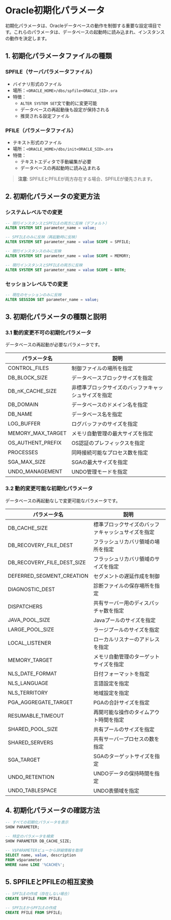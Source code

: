 # Oracle初期化パラメータ

初期化パラメータは、Oracleデータベースの動作を制御する重要な設定項目です。これらのパラメータは、データベースの起動時に読み込まれ、インスタンスの動作を決定します。

## 1. 初期化パラメータファイルの種類

### SPFILE（サーバパラメータファイル）
- バイナリ形式のファイル
- 場所：`<ORACLE_HOME>/dbs/spfile<ORACLE_SID>.ora`
- 特徴：
  - `ALTER SYSTEM SET`文で動的に変更可能
  - データベースの再起動後も設定が保持される
  - 推奨される設定ファイル

### PFILE（パラメータファイル）
- テキスト形式のファイル
- 場所：`<ORACLE_HOME>/dbs/init<ORACLE_SID>.ora`
- 特徴：
  - テキストエディタで手動編集が必要
  - データベースの再起動時に読み込まれる

> **注意**: SPFILEとPFILEが両方存在する場合、SPFILEが優先されます。

## 2. 初期化パラメータの変更方法

### システムレベルでの変更
```sql
-- 現行インスタンスとSPFILEの両方に反映（デフォルト）
ALTER SYSTEM SET parameter_name = value;

-- SPFILEのみに反映（再起動時に反映）
ALTER SYSTEM SET parameter_name = value SCOPE = SPFILE;

-- 現行インスタンスのみに反映
ALTER SYSTEM SET parameter_name = value SCOPE = MEMORY;

-- 現行インスタンスとSPFILEの両方に反映
ALTER SYSTEM SET parameter_name = value SCOPE = BOTH;
```

### セッションレベルでの変更
```sql
-- 現在のセッションのみに反映
ALTER SESSION SET parameter_name = value;
```

## 3. 初期化パラメータの種類と説明

### 3.1 動的変更不可の初期化パラメータ
データベースの再起動が必要なパラメータです。

| パラメータ名 | 説明 |
|------------|------|
| CONTROL_FILES | 制御ファイルの場所を指定 |
| DB_BLOCK_SIZE | データベースブロックサイズを指定 |
| DB_nK_CACHE_SIZE | 非標準ブロックサイズのバッファキャッシュサイズを指定 |
| DB_DOMAIN | データベースのドメイン名を指定 |
| DB_NAME | データベース名を指定 |
| LOG_BUFFER | ログバッファのサイズを指定 |
| MEMORY_MAX_TARGET | メモリ自動管理の最大サイズを指定 |
| OS_AUTHENT_PREFIX | OS認証のプレフィックスを指定 |
| PROCESSES | 同時接続可能なプロセス数を指定 |
| SGA_MAX_SIZE | SGAの最大サイズを指定 |
| UNDO_MANAGEMENT | UNDO管理モードを指定 |

### 3.2 動的変更可能な初期化パラメータ
データベースの再起動なしで変更可能なパラメータです。

| パラメータ名 | 説明 |
|------------|------|
| DB_CACHE_SIZE | 標準ブロックサイズのバッファキャッシュサイズを指定 |
| DB_RECOVERY_FILE_DEST | フラッシュリカバリ領域の場所を指定 |
| DB_RECOVERY_FILE_DEST_SIZE | フラッシュリカバリ領域のサイズを指定 |
| DEFERRED_SEGMENT_CREATION | セグメントの遅延作成を制御 |
| DIAGNOSTIC_DEST | 診断ファイルの保存場所を指定 |
| DISPATCHERS | 共有サーバー用のディスパッチャ数を指定 |
| JAVA_POOL_SIZE | Javaプールのサイズを指定 |
| LARGE_POOL_SIZE | ラージプールのサイズを指定 |
| LOCAL_LISTENER | ローカルリスナーのアドレスを指定 |
| MEMORY_TARGET | メモリ自動管理のターゲットサイズを指定 |
| NLS_DATE_FORMAT | 日付フォーマットを指定 |
| NLS_LANGUAGE | 言語設定を指定 |
| NLS_TERRITORY | 地域設定を指定 |
| PGA_AGGREGATE_TARGET | PGAの合計サイズを指定 |
| RESUMABLE_TIMEOUT | 再開可能な操作のタイムアウト時間を指定 |
| SHARED_POOL_SIZE | 共有プールのサイズを指定 |
| SHARED_SERVERS | 共有サーバープロセスの数を指定 |
| SGA_TARGET | SGAのターゲットサイズを指定 |
| UNDO_RETENTION | UNDOデータの保持時間を指定 |
| UNDO_TABLESPACE | UNDO表領域を指定 |

## 4. 初期化パラメータの確認方法

```sql
-- すべての初期化パラメータを表示
SHOW PARAMETER;

-- 特定のパラメータを検索
SHOW PARAMETER DB_CACHE_SIZE;

-- V$PARAMETERビューから詳細情報を取得
SELECT name, value, description 
FROM v$parameter 
WHERE name LIKE '%CACHE%';
```

## 5. SPFILEとPFILEの相互変換

```sql
-- SPFILEの作成（存在しない場合）
CREATE SPFILE FROM PFILE;

-- SPFILEからPFILEの作成
CREATE PFILE FROM SPFILE;
```
